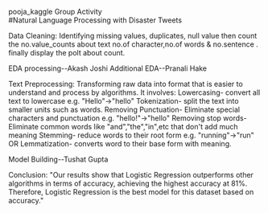 pooja_kaggle
Group Activity
<br>
#Natural Language Processing with Disaster Tweets

Data Cleaning: 
     Identifying missing values, duplicates, null value then count the no.value_counts about text no.of character,no.of words & no.sentence . finally display the polt about count.

EDA processing--Akash Joshi 
Additional EDA--Pranali Hake

Text Preprocessing:  Transforming raw data into format that is easier to understand and process by algorithms. It involves: Lowercasing- convert all text to lowercase e.g. "Hello"->"hello" Tokenization- split the text into smaller units such as words. Removing Punctuation- Eliminate special characters and punctuation e.g. "hello!"->"hello" Removing stop words- Eliminate common words like "and","the","in",etc that don't add much meaning Stemming- reduce words to their root form e.g. "running"->"run" OR Lemmatization- converts word to their base form with meaning.

      
Model Building--Tushat Gupta

Conclusion:
"Our results show that Logistic Regression outperforms other algorithms in terms of accuracy, achieving the highest accuracy at 81%. Therefore, Logistic Regression is the best model for this dataset based on accuracy."

